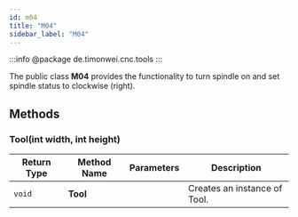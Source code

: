 ```yaml
---
id: m04
title: "M04"
sidebar_label: "M04"
---
```


:::info
@package de.timonwei.cnc.tools
:::

The public class **M04** provides the functionality to turn spindle on and set spindle status to clockwise (right).


## Methods

### Tool(int width, int height)
| Return Type   | Method Name   | Parameters  | Description    |
| ------------- | ------------- | ----------- | -------------- |
| `void`       | **Tool**      |             | Creates an instance of Tool. |